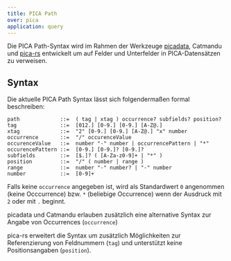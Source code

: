 ```yaml
---
title: PICA Path
over: pica
application: query
---
```


Die PICA Path-Syntax wird im Rahmen der Werkzeuge [picadata](https://metacpan.org/dist/PICA-Data/view/script/picadata), Catmandu und [pica-rs](https://github.com/deutsche-nationalbibliothek/pica-rs) entwickelt um auf Felder und Unterfelder in PICA-Datensätzen zu verweisen.

## Syntax

Die aktuelle PICA Path Syntax lässt sich folgendermaßen formal beschreiben:

~~~
path             ::=  ( tag | xtag ) occurrence? subfields? position?
tag              ::=  [012.] [0-9.] [0-9.] [A-Z@.]
xtag             ::=  "2" [0-9.] [0-9.] [A-Z@.] "x" number
occurrence       ::=  "/" occurenceValue 
occurenceValue   ::=  number "-" number | occurrencePattern | "*"
occurencePattern ::=  [0-9.] [0-9.]? [0-9.]?
subfields        ::=  [$.]? ( [A-Za-z0-9]+ | "*" )
position         ::=  "/" ( number | range ) 
range            ::=  number "-" number? | "-" number
number           ::=  [0-9]+
~~~

Falls keine `occurrence` angegeben ist, wird als Standardwert `0` angenommen (keine Occcurrence) bzw. `*` (beliebige Occurrence) wenn der Ausdruck mit `2` oder mit `.` beginnt.

picadata und Catmandu erlauben zusätzlich eine alternative Syntax zur Angabe von Occurrences (`occurrence`)

pica-rs erweitert die Syntax um zusätzlich Möglichkeiten zur Referenzierung von Feldnummern (`tag`) und unterstützt keine Positionsangaben (`position`).

